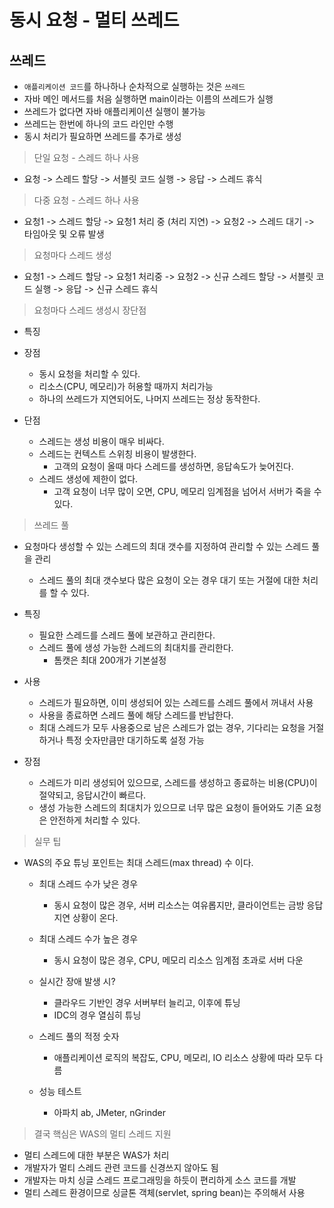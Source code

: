 # 동시 요청 - 멀티 쓰레드

## 쓰레드

- `애플리케이션 코드`를 하나하나 순차적으로 실행하는 것은 `쓰레드`
- 자바 메인 메서드를 처음 실행하면 main이라는 이름의 쓰레드가 실행
- 쓰레드가 없다면 자바 애플리케이션 실행이 불가능
- 쓰레드는 한번에 하나의 코드 라인만 수행
- 동시 처리가 필요하면 쓰레드를 추가로 생성

> 단일 요청 - 스레드 하나 사용

- 요청 -> 스레드 할당 -> 서블릿 코드 실행 -> 응답 -> 스레드 휴식

> 다중 요청 - 스레드 하나 사용

- 요청1 -> 스레드 할당 -> 요청1 처리 중 (처리 지연)
  -> 요청2 -> 스레드 대기 -> 타임아웃 및 오류 발생

> 요청마다 스레드 생성

- 요청1 -> 스레드 할당 -> 요청1 처리중
  -> 요청2 -> 신규 스레드 할당 -> 서블릿 코드 실행 -> 응답 -> 신규 스레드 휴식

> 요청마다 스레드 생성시 장단점

- 특징

- 장점
    - 동시 요청을 처리할 수 있다.
    - 리소스(CPU, 메모리)가 허용할 때까지 처리가능
    - 하나의 쓰레드가 지연되어도, 나머지 쓰레드는 정상 동작한다.

- 단점
    - 스레드는 생성 비용이 매우 비싸다.
    - 스레드는 컨텍스트 스위칭 비용이 발생한다.
        - 고객의 요청이 올때 마다 스레드를 생성하면, 응답속도가 늦어진다.
    - 스레드 생성에 제한이 없다.
        - 고객 요청이 너무 많이 오면, CPU, 메모리 임계점을 넘어서 서버가 죽을 수 있다.

> 쓰레드 풀

- 요청마다 생성할 수 있는 스레드의 최대 갯수를 지정하여 관리할 수 있는 스레드 풀을 관리
    - 스레드 풀의 최대 갯수보다 많은 요청이 오는 경우 대기 또는 거절에 대한 처리를 할 수 있다.

- 특징
    - 필요한 스레드를 스레드 풀에 보관하고 관리한다.
    - 스레드 풀에 생성 가능한 스레드의 최대치를 관리한다.
        - 톰캣은 최대 200개가 기본설정
- 사용
    - 스레드가 필요하면, 이미 생성되어 있는 스레드를 스레드 풀에서 꺼내서 사용
    - 사용을 종료하면 스레드 풀에 해당 스레드를 반납한다.
    - 최대 스레드가 모두 사용중으로 남은 스레드가 없는 경우, 기다리는 요청을 거절하거나 특정 숫자만큼만 대기하도록 설정 가능
    
- 장점
    - 스레드가 미리 생성되어 있으므로, 스레드를 생성하고 종료하는 비용(CPU)이 절약되고, 응답시간이 빠르다.
    - 생성 가능한 스레드의 최대치가 있으므로 너무 많은 요청이 들어와도 기존 요청은 안전하게 처리할 수 있다.
    


> 실무 팁

- WAS의 주요 튜닝 포인트는 최대 스레드(max thread) 수 이다.

    - 최대 스레드 수가 낮은 경우
		- 동시 요청이 많은 경우, 서버 리소스는 여유롭지만, 클라이언트는 금방 응답 지연 상황이 온다.
    - 최대 스레드 수가 높은 경우
		- 동시 요청이 많은 경우, CPU, 메모리 리소스 임계점 초과로 서버 다운

    - 실시간 장애 발생 시?
		- 클라우드 기반인 경우 서버부터 늘리고, 이후에 튜닝
		- IDC의 경우 열심히 튜닝

	- 스레드 풀의 적정 숫자
		- 애플리케이션 로직의 복잡도, CPU, 메모리, IO 리소스 상황에 따라 모두 다름

	- 성능 테스트
		- 아파치 ab, JMeter, nGrinder

> 결국 핵심은 WAS의 멀티 스레드 지원

- 멀티 스레드에 대한 부분은 WAS가 처리
- 개발자가 멀티 스레드 관련 코드를 신경쓰지 않아도 됨
- 개발자는 마치 싱글 스레드 프로그래밍을 하듯이 편리하게 소스 코드를 개발
- 멀티 스레드 환경이므로 싱글톤 객체(servlet, spring bean)는 주의해서 사용
